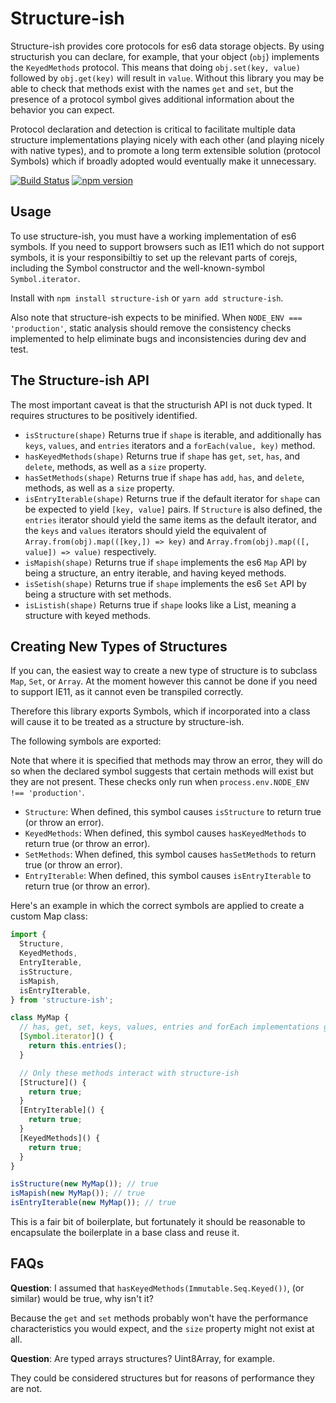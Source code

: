 # Structure-ish

Structure-ish provides core protocols for es6 data storage objects. By using structurish you can declare, for example, that your object (`obj`) implements the `KeyedMethods` protocol. This means that doing `obj.set(key, value)` followed by `obj.get(key)` will result in `value`. Without this library you may be able to check that methods exist with the names `get` and `set`, but the presence of a protocol symbol gives additional information about the behavior you can expect.

Protocol declaration and detection is critical to facilitate multiple data structure implementations playing nicely with each other (and playing nicely with native types), and to promote a long term extensible solution (protocol Symbols) which if broadly adopted would eventually make it unnecessary.

[![Build Status](https://travis-ci.org/conartist6/structure-ish.svg?branch=master)](https://travis-ci.org/conartist6/structure-ish)
[![npm version](https://img.shields.io/npm/v/structure-ish.svg)](https://www.npmjs.com/package/structure-ish)

## Usage

To use structure-ish, you must have a working implementation of es6 symbols. If you need to support browsers such as IE11 which do not support symbols, it is your responsibiltiy to set up the relevant parts of corejs, including the Symbol constructor and the well-known-symbol `Symbol.iterator`.

Install with `npm install structure-ish` or `yarn add structure-ish`.

Also note that structure-ish expects to be minified. When `NODE_ENV === 'production'`, static analysis should remove the consistency checks implemented to help eliminate bugs and inconsistencies during dev and test.

## The Structure-ish API

The most important caveat is that the structurish API is not duck typed. It requires structures to be positively identified.

- `isStructure(shape)` Returns true if `shape` is iterable, and additionally has `keys`, `values`, and `entries` iterators and a `forEach(value, key)` method.
- `hasKeyedMethods(shape)` Returns true if `shape` has `get`, `set`, `has`, and `delete`, methods, as well as a `size` property.
- `hasSetMethods(shape)` Returns true if `shape` has `add`, `has`, and `delete`, methods, as well as a `size` property.
- `isEntryIterable(shape)` Returns true if the default iterator for `shape` can be expected to yield `[key, value]` pairs. If `Structure` is also defined, the `entries` iterator should yield the same items as the default iterator, and the `keys` and `values` iterators should yield the equivalent of `Array.from(obj).map(([key,]) => key)` and `Array.from(obj).map(([, value]) => value)` respectively.
- `isMapish(shape)` Returns true if `shape` implements the es6 `Map` API by being a structure, an entry iterable, and having keyed methods.
- `isSetish(shape)` Returns true if `shape` implements the es6 `Set` API by being a structure with set methods.
- `isListish(shape)` Returns true if `shape` looks like a List, meaning a structure with keyed methods.

## Creating New Types of Structures

If you can, the easiest way to create a new type of structure is to subclass `Map`, `Set`, or `Array`. At the moment however this cannot be done if you need to support IE11, as it cannot even be transpiled correctly.

Therefore this library exports Symbols, which if incorporated into a class will cause it to be treated as a structure by structure-ish.

The following symbols are exported:

Note that where it is specified that methods may throw an error, they will do so when the declared symbol suggests that certain methods will exist but they are not present. These checks only run when `process.env.NODE_ENV !== 'production'`.

- `Structure`: When defined, this symbol causes `isStructure` to return true (or throw an error).
- `KeyedMethods`: When defined, this symbol causes `hasKeyedMethods` to return true (or throw an error).
- `SetMethods`: When defined, this symbol causes `hasSetMethods` to return true (or throw an error).
- `EntryIterable`: When defined, this symbol causes `isEntryIterable` to return true (or throw an error).

Here's an example in which the correct symbols are applied to create a custom Map class:

```js
import {
  Structure,
  KeyedMethods,
  EntryIterable,
  isStructure,
  isMapish,
  isEntryIterable,
} from 'structure-ish';

class MyMap {
  // has, get, set, keys, values, entries and forEach implementations go here
  [Symbol.iterator]() {
    return this.entries();
  }

  // Only these methods interact with structure-ish
  [Structure]() {
    return true;
  }
  [EntryIterable]() {
    return true;
  }
  [KeyedMethods]() {
    return true;
  }
}

isStructure(new MyMap()); // true
isMapish(new MyMap()); // true
isEntryIterable(new MyMap()); // true
```

This is a fair bit of boilerplate, but fortunately it should be reasonable to encapsulate the
boilerplate in a base class and reuse it.

## FAQs

**Question**: I assumed that `hasKeyedMethods(Immutable.Seq.Keyed())`, (or similar) would be true, why isn't it?

Because the `get` and `set` methods probably won't have the performance characteristics you would expect, and the `size` property might not exist at all.

**Question**: Are typed arrays structures? Uint8Array, for example.

They could be considered structures but for reasons of performance they are not.
